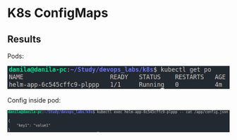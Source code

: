 # K8s ConfigMaps

## Results

Pods:

![out](images/cm-pods.png)

Config inside pod:

![out](images/cm-cat.png)
